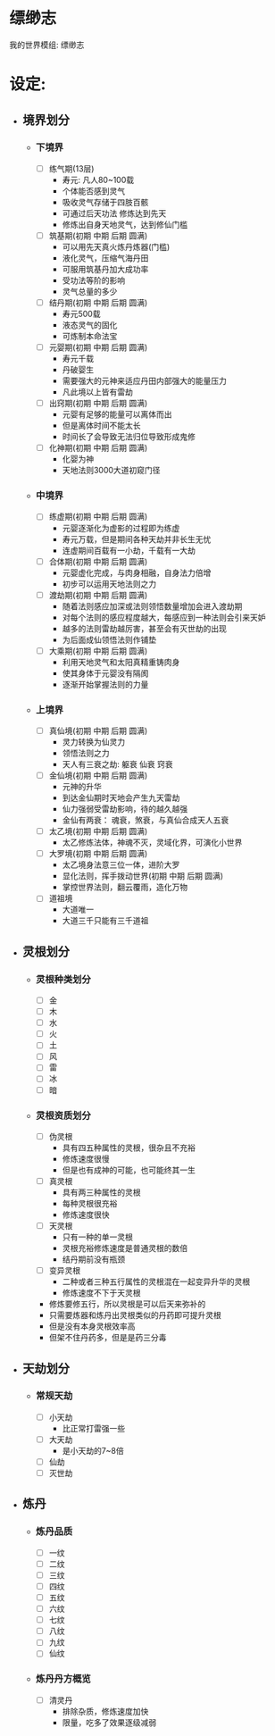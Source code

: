 # 缥缈志
我的世界模组:  缥缈志

# 设定:
- ## 境界划分
  - ### 下境界
    - [ ] 练气期(13层)
      - 寿元: 凡人80~100载
      - 个体能否感到灵气
      - 吸收灵气存储于四肢百骸
      - 可通过后天功法 修炼达到先天
      - 修炼出自身天地灵气，达到修仙门槛
    - [ ] 筑基期(初期 中期 后期 圆满)
      - 可以用先天真火炼丹炼器(门槛)
      - 液化灵气，压缩气海丹田
      - 可服用筑基丹加大成功率
      - 受功法等阶的影响
      - 灵气总量的多少
    - [ ] 结丹期(初期 中期 后期 圆满)
      - 寿元500载
      - 液态灵气的固化
      - 可炼制本命法宝
    - [ ] 元婴期(初期 中期 后期 圆满)
      - 寿元千载
      - 丹破婴生
      - 需要强大的元神来适应丹田内部强大的能量压力
      - 凡此境以上皆有雷劫
    - [ ] 出窍期(初期 中期 后期 圆满)
      - 元婴有足够的能量可以离体而出
      - 但是离体时间不能太长
      - 时间长了会导致无法归位导致形成鬼修
    - [ ] 化神期(初期 中期 后期 圆满)
      - 化婴为神
      - 天地法则3000大道初窥门径
  - ### 中境界
    - [ ] 练虚期(初期 中期 后期 圆满)
      - 元婴逐渐化为虚影的过程即为练虚
      - 寿元万载，但是期间各种天劫并非长生无忧
      - 连虚期间百载有一小劫，千载有一大劫
    - [ ] 合体期(初期 中期 后期 圆满)
      - 元婴虚化完成，与肉身相融，自身法力倍增
      - 初步可以运用天地法则之力
    - [ ] 渡劫期(初期 中期 后期 圆满)
      - 随着法则感应加深或法则领悟数量增加会进入渡劫期
      - 对每个法则的感应程度越大，每感应到一种法则会引来天妒
      - 越多的法则雷劫越厉害，甚至会有灭世劫的出现
      - 为后面成仙领悟法则作铺垫
    - [ ] 大乘期(初期 中期 后期 圆满)
      - 利用天地灵气和太阳真精重铸肉身
      - 使其身体于元婴没有隔阂
      - 逐渐开始掌握法则的力量
  - ### 上境界
    - [ ] 真仙境(初期 中期 后期 圆满)
      - 灵力转换为仙灵力
      - 领悟法则之力
      - 天人有三衰之劫: 躯衰 仙衰 窍衰
    - [ ] 金仙境(初期 中期 后期 圆满)
      - 元神的升华
      - 到达金仙期时天地会产生九天雷劫
      - 仙力强弱受雷劫影响，待的越久越强
      - 金仙有两衰： 魂衰，煞衰，与真仙合成天人五衰
    - [ ] 太乙境(初期 中期 后期 圆满)
      - 太乙修炼法体，神魂不灭，灵域化界，可演化小世界
    - [ ] 大罗境(初期 中期 后期 圆满)
      - 太乙境身法意三位一体，进阶大罗
      - 显化法则，挥手拨动世界(初期 中期 后期 圆满)
      - 掌控世界法则，翻云覆雨，造化万物
    - [ ] 道祖境
      - 大道唯一
      - 大道三千只能有三千道祖
- ## 灵根划分
  - ### 灵根种类划分
    - [ ] 金
    - [ ] 木
    - [ ] 水
    - [ ] 火
    - [ ] 土
    - [ ] 风
    - [ ] 雷
    - [ ] 冰
    - [ ] 暗
  - ### 灵根资质划分
    - [ ] 伪灵根
      - 具有四五种属性的灵根，很杂且不充裕
      - 修炼速度很慢
      - 但是也有成神的可能，也可能终其一生
    - [ ] 真灵根
      - 具有两三种属性的灵根
      - 每种灵根很充裕
      - 修炼速度很快
    - [ ] 天灵根
      - 只有一种的单一灵根
      - 灵根充裕修炼速度是普通灵根的数倍
      - 结丹期前没有瓶颈
    - [ ] 变异灵根
      - 二种或者三种五行属性的灵根混在一起变异升华的灵根
      - 修炼速度不下于天灵根
    - 修炼要修五行，所以灵根是可以后天来弥补的
    - 只需要炼器和炼丹出灵根类似的丹药即可提升灵根
    - 但是没有本身灵根效率高
    - 但架不住丹药多，但是是药三分毒
- ## 天劫划分
  - ### 常规天劫
    - [ ] 小天劫
      - 比正常打雷强一些
    - [ ] 大天劫
      - 是小天劫的7~8倍
    - [ ] 仙劫
    - [ ] 灭世劫
- ## 炼丹
  - ### 炼丹品质
    - [ ] 一纹
    - [ ] 二纹
    - [ ] 三纹
    - [ ] 四纹
    - [ ] 五纹
    - [ ] 六纹
    - [ ] 七纹
    - [ ] 八纹
    - [ ] 九纹
    - [ ] 仙纹
  - ### 炼丹丹方概览
    - [ ] 清灵丹
      - 排除杂质，修炼速度加快
      - 限量，吃多了效果逐级减弱
